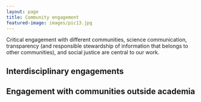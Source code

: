 ```yaml
---
layout: page
title: Community engagement
featured-image: images/pic13.jpg
---
```

Critical engagement with different communities, science communication, transparency (and responsible stewardship of information that belongs to other communities), and social justice are central to our work.

## Interdisciplinary engagements

## Engagement with communities outside academia
